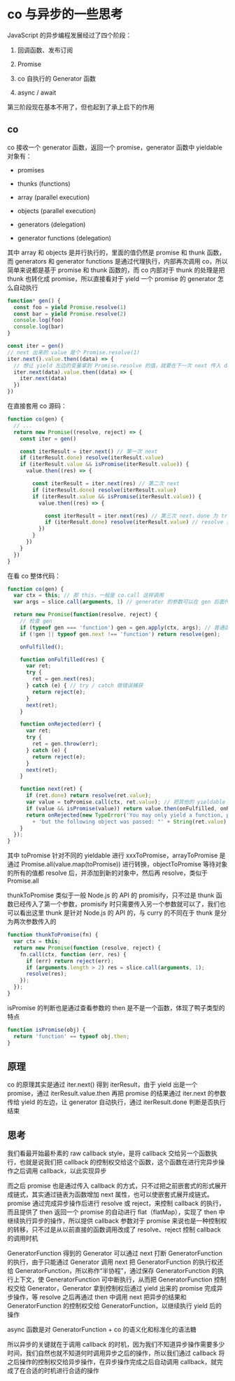 # co 与异步的一些思考

JavaScript 的异步编程发展经过了四个阶段：

1. 回调函数、发布订阅

2. Promise

3. co 自执行的 Generator 函数

4. async / await

第三阶段现在基本不用了，但也起到了承上启下的作用

## co

co 接收一个 generator 函数，返回一个 promise，generator 函数中 yieldable 对象有：

* promises

* thunks (functions)

* array (parallel execution)

* objects (parallel execution)

* generators (delegation)

* generator functions (delegation)

其中 array 和 objects 是并行执行的，里面的值仍然是 promise 和 thunk 函数，而 generators 和 generator functions 是通过代理执行，内部再次调用 co，所以简单来说都是基于 promise 和 thunk 函数的，而 co 内部对于 thunk 的处理是把 thunk 也转化成 promise，所以直接看对于 yield 一个 promise 的 generator 怎么自动执行

```ts
function* gen() {
  const foo = yield Promise.resolve(1)
  const bar = yield Promise.resolve(2)
  console.log(foo)
  console.log(bar)
}

const iter = gen()
// next 出来的 value 是个 Promise.resolve(1)
iter.next().value.then((data) => {
  // 想让 yield 左边的变量拿到 Promise.resolve 的值，就要在下一次 next 传入 data
  iter.next(data).value.then((data) => {
    iter.next(data)
  })
})
```

在直接套用 co 源码：

```ts
function co(gen) {
  // ...
  return new Promise((resolve, reject) => {
    const iter = gen()

    const iterResult = iter.next() // 第一次 next
    if (iterResult.done) resolve(iterResult.value)
    if (iterResult.value && isPromise(iterResult.value)) {
      value.then((res) => {

        const iterResult = iter.next(res) // 第二次 next
        if (iterResult.done) resolve(iterResult.value)
        if (iterResult.value && isPromise(iterResult.value)) {
          value.then((res) => {

            const iterResult = iter.next(res) // 第三次 next，done 为 true
            if (iterResult.done) resolve(iterResult.value) // resolve 掉 generator 中 return 的结果
          })
        }
      })
    }
  })
}
```

在看 co 整体代码：

```ts
function co(gen) {
  var ctx = this; // 那 this，一般是 co.call 这样调用
  var args = slice.call(arguments, 1) // generator 的参数可以在 gen 后面传入

  return new Promise(function(resolve, reject) {
    // 检查 gen
    if (typeof gen === 'function') gen = gen.apply(ctx, args); // 普通函数就会调用得到返回值，下一行 resolve 返回值
    if (!gen || typeof gen.next !== 'function') return resolve(gen);

    onFulfilled();

    function onFulfilled(res) {
      var ret;
      try {
        ret = gen.next(res);
      } catch (e) { // try / catch 做错误捕获
        return reject(e);
      }
      next(ret);
    }

    function onRejected(err) {
      var ret;
      try {
        ret = gen.throw(err);
      } catch (e) {
        return reject(e);
      }
      next(ret);
    }

    function next(ret) {
      if (ret.done) return resolve(ret.value);
      var value = toPromise.call(ctx, ret.value); // 把其他的 yieldable 转化成 promise
      if (value && isPromise(value)) return value.then(onFulfilled, onRejected);
      return onRejected(new TypeError('You may only yield a function, promise, generator, array, or object, '
        + 'but the following object was passed: "' + String(ret.value) + '"'));
    }
  });
}
```

其中 toPromise 针对不同的 yieldable 进行 xxxToPromise，arrayToPromise 是通过 Promise.all(value.map(toPromise)) 进行转换，objectToPromise 等待对象的所有的值都 resolve 后，并添加到新的对象中，然后再 resolve，类似于 Promise.all

thunkToPromise 类似于一般 Node.js 的 API 的 promisify，只不过是 thunk 函数已经传入了第一个参数，promisify 时只需要传入另一个参数就可以了，我们也可以看出这里 thunk 是针对 Node.js 的 API 的，与 curry 的不同在于 thunk 是分为两次参数传入的

```ts
function thunkToPromise(fn) {
  var ctx = this;
  return new Promise(function (resolve, reject) {
    fn.call(ctx, function (err, res) {
      if (err) return reject(err);
      if (arguments.length > 2) res = slice.call(arguments, 1);
      resolve(res);
    });
  });
}
```

isPromise 的判断也是通过查看参数的 then 是不是一个函数，体现了鸭子类型的特点

```ts
function isPromise(obj) {
  return 'function' == typeof obj.then;
}
```

## 原理

co 的原理其实是通过 iter.next() 得到 iterResult，由于 yield 出是一个 promise，通过 iterResult.value.then 再把 promise 的结果通过 iter.next 的参数传给 yield 的左边，让 generator 自动执行，通过 iterResult.done 判断是否执行结束

## 思考

我们看最开始最朴素的 raw callback style，是将 callback 交给另一个函数执行，也就是说我们把 callback 的控制权交给这个函数，这个函数在进行完异步操作之后调用 callback，以此实现异步

而之后 promise 也是通过传入 callback 的方式，只不过把之前嵌套式的形式展开成链式，其实通过链表为函数增加 next 属性，也可以使嵌套式展开成链式。promise 通过完成异步操作后进行 resolve 或 reject，来控制 callback 的执行，而且提供了 then 返回一个 promise 的自动进行 flat（flatMap），实现了 then 中继续执行异步的操作，所以提供 callback 参数对于 promise 来说也是一种控制权的转移，只不过是从以前直接的函数调用改成了 resolve、reject 控制 callback 的调用时机

GeneratorFunction 得到的 Generator 可以通过 next 打断 GeneratorFunction 的执行，由于只能通过 Generator 调用 next 把 GeneratorFunction 的执行权还给 GeneratorFunction，所以称作“半协程”，通过保存 GeneratorFunction 的执行上下文，使 GeneratorFunction 可中断执行，从而把 GeneratorFunction 控制权交给 Generator，Generator 拿到控制权后通过 yield 出来的 promise 完成异步操作，等 resolve 之后再通过 then 中调用 next 把异步的结果和 GeneratorFunction 的控制权交给 GeneratorFunction，以继续执行 yield 后的操作

async 函数是对 GeneratorFunction + co 的语义化和标准化的语法糖

所以异步的关键就在于调用 callback 的时机，因为我们不知道异步操作需要多少时间，我们自然也就不知道何时调用异步之后的操作，所以我们通过 callback 将之后操作的控制权交给异步操作，在异步操作完成之后自动调用 callback，就完成了在合适的时机进行合适的操作
